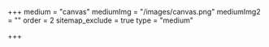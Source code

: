 +++
medium = "canvas"
mediumImg = "/images/canvas.png"
mediumImg2 = ""
order = 2
sitemap_exclude = true
type = "medium"

+++

